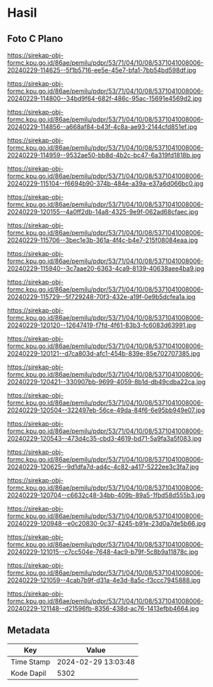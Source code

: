 # Hasil

## Foto C Plano

https://sirekap-obj-formc.kpu.go.id/86ae/pemilu/pdpr/53/71/04/10/08/5371041008006-20240229-114625--5f1b5716-ee5e-45e7-bfa1-7bb54bd598df.jpg

https://sirekap-obj-formc.kpu.go.id/86ae/pemilu/pdpr/53/71/04/10/08/5371041008006-20240229-114800--34bd9f64-682f-486c-95ac-15691e4569d2.jpg

https://sirekap-obj-formc.kpu.go.id/86ae/pemilu/pdpr/53/71/04/10/08/5371041008006-20240229-114856--a668af84-b43f-4c8a-ae93-2144cfd851ef.jpg

https://sirekap-obj-formc.kpu.go.id/86ae/pemilu/pdpr/53/71/04/10/08/5371041008006-20240229-114959--9532ae50-bb8d-4b2c-bc47-6a319fd1818b.jpg

https://sirekap-obj-formc.kpu.go.id/86ae/pemilu/pdpr/53/71/04/10/08/5371041008006-20240229-115104--f6694b90-374b-484e-a39a-e37a6d066bc0.jpg

https://sirekap-obj-formc.kpu.go.id/86ae/pemilu/pdpr/53/71/04/10/08/5371041008006-20240229-120155--4a0ff2db-14a8-4325-9e9f-062ad68cfaec.jpg

https://sirekap-obj-formc.kpu.go.id/86ae/pemilu/pdpr/53/71/04/10/08/5371041008006-20240229-115706--3bec1e3b-361a-4f4c-b4e7-215f08084eaa.jpg

https://sirekap-obj-formc.kpu.go.id/86ae/pemilu/pdpr/53/71/04/10/08/5371041008006-20240229-115940--3c7aae20-6363-4ca9-8139-40638aee4ba9.jpg

https://sirekap-obj-formc.kpu.go.id/86ae/pemilu/pdpr/53/71/04/10/08/5371041008006-20240229-115729--5f729248-70f3-432e-a19f-0e9b5dcfea1a.jpg

https://sirekap-obj-formc.kpu.go.id/86ae/pemilu/pdpr/53/71/04/10/08/5371041008006-20240229-120120--12647419-f7fd-4f61-83b3-fc6083d63991.jpg

https://sirekap-obj-formc.kpu.go.id/86ae/pemilu/pdpr/53/71/04/10/08/5371041008006-20240229-120121--d7ca803d-afc1-454b-839e-85e702707385.jpg

https://sirekap-obj-formc.kpu.go.id/86ae/pemilu/pdpr/53/71/04/10/08/5371041008006-20240229-120421--330907bb-9699-4059-8b1d-db49cdba22ca.jpg

https://sirekap-obj-formc.kpu.go.id/86ae/pemilu/pdpr/53/71/04/10/08/5371041008006-20240229-120504--322497eb-56ce-49da-84f6-6e95bb949e07.jpg

https://sirekap-obj-formc.kpu.go.id/86ae/pemilu/pdpr/53/71/04/10/08/5371041008006-20240229-120543--473d4c35-cbd3-4619-bd71-5a9fa3a5f083.jpg

https://sirekap-obj-formc.kpu.go.id/86ae/pemilu/pdpr/53/71/04/10/08/5371041008006-20240229-120625--9d1dfa7d-ad4c-4c82-a417-5222ee3c3fa7.jpg

https://sirekap-obj-formc.kpu.go.id/86ae/pemilu/pdpr/53/71/04/10/08/5371041008006-20240229-120704--c6632c48-34bb-409b-89a5-1fbd58d555b3.jpg

https://sirekap-obj-formc.kpu.go.id/86ae/pemilu/pdpr/53/71/04/10/08/5371041008006-20240229-120948--e0c20830-0c37-4245-b91e-23d0a7de5b66.jpg

https://sirekap-obj-formc.kpu.go.id/86ae/pemilu/pdpr/53/71/04/10/08/5371041008006-20240229-121015--c7cc504e-7648-4ac9-b79f-5c8b9a11878c.jpg

https://sirekap-obj-formc.kpu.go.id/86ae/pemilu/pdpr/53/71/04/10/08/5371041008006-20240229-121059--4cab7b9f-d31a-4e3d-8a5c-f3ccc7945888.jpg

https://sirekap-obj-formc.kpu.go.id/86ae/pemilu/pdpr/53/71/04/10/08/5371041008006-20240229-121148--d21596fb-8356-438d-ac76-1413efbb4664.jpg


## Metadata

| Key        | Value               |
| ---------- | ------------------- |
| Time Stamp | 2024-02-29 13:03:48 |
| Kode Dapil | 5302                |



